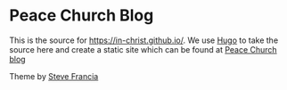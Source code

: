 # Peace Church Blog

This is the source for https://in-christ.github.io/. We use [Hugo](http://hugo.spf13.com) to
take the source here and create a static site which can be found at [Peace Church blog](https://in-christ.github.io/)

Theme by [Steve Francia](http://spf13.com)
